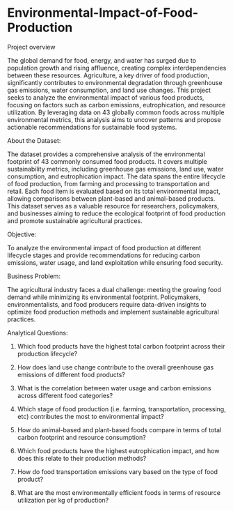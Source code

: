 # Environmental-Impact-of-Food-Production

Project overview

The global demand for food, energy, and water has surged due to population growth and rising affluence, creating complex interdependencies between these resources. Agriculture, a key driver of food production, significantly contributes to environmental degradation through greenhouse gas emissions, water consumption, and land use changes. This project seeks to analyze the environmental impact of various food products, focusing on factors such as carbon emissions, eutrophication, and resource utilization. By leveraging data on 43 globally common foods across multiple environmental metrics, this analysis aims to uncover patterns and propose actionable recommendations for sustainable food systems.

About the Dataset:

The dataset provides a comprehensive analysis of the environmental footprint of 43 commonly consumed food products. It covers multiple sustainability metrics, including greenhouse gas emissions, land use, water consumption, and eutrophication impact. The data spans the entire lifecycle of food production, from farming and processing to transportation and retail.
Each food item is evaluated based on its total environmental impact, allowing comparisons between plant-based and animal-based products. This dataset serves as a valuable resource for researchers, policymakers, and businesses aiming to reduce the ecological footprint of food production and promote sustainable agricultural practices.

Objective:

To analyze the environmental impact of food production at different lifecycle stages and provide recommendations for reducing carbon emissions, water usage, and land exploitation while ensuring food security.

Business Problem:

The agricultural industry faces a dual challenge: meeting the growing food demand while minimizing its environmental footprint. Policymakers, environmentalists, and food producers require data-driven insights to optimize food production methods and implement sustainable agricultural practices.

Analytical Questions:

1. Which food products have the highest total carbon footprint across their production lifecycle?

2. How does land use change contribute to the overall greenhouse gas emissions of different food products?
3. What is the correlation between water usage and carbon emissions across different food categories?
4. Which stage of food production (i.e. farming, transportation, processing, etc) contributes the most to environmental impact?
5. How do animal-based and plant-based foods compare in terms of total carbon footprint and resource consumption?
6. Which food products have the highest eutrophication impact, and how does this relate to their production methods?
7. How do food transportation emissions vary based on the type of food product?
8. What are the most environmentally efficient foods in terms of resource utilization per kg of production?
